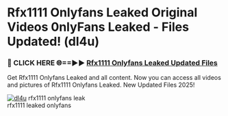 # Rfx1111 Onlyfans Leaked Original Videos 0nlyFans Leaked - Files Updated! (dl4u)

<h3>🔴 CLICK HERE 🌐==►► <a href="https://tinyurl.com/4seja8ks" rel="nofollow">Rfx1111 Onlyfans Leaked Updated Files</a></h3>

Get Rfx1111 Onlyfans Leaked and all content. Now you can access all videos and pictures of Rfx1111 Onlyfans Leaked. New Updated Files 2025!

[![dl4u](https://i.imgur.com/EWjZXRe.gif)](https://tinyurl.com/4seja8ks)
rfx1111 onlyfans leak<br>
rfx1111 leaked onlyfans
